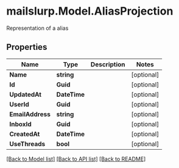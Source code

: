# mailslurp.Model.AliasProjection
Representation of a alias
## Properties

Name | Type | Description | Notes
------------ | ------------- | ------------- | -------------
**Name** | **string** |  | [optional] 
**Id** | **Guid** |  | [optional] 
**UpdatedAt** | **DateTime** |  | [optional] 
**UserId** | **Guid** |  | [optional] 
**EmailAddress** | **string** |  | [optional] 
**InboxId** | **Guid** |  | [optional] 
**CreatedAt** | **DateTime** |  | [optional] 
**UseThreads** | **bool** |  | [optional] 

[[Back to Model list]](../README#documentation-for-models) [[Back to API list]](../README#documentation-for-api-endpoints) [[Back to README]](../README)

